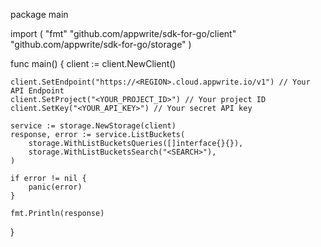 package main

import (
    "fmt"
    "github.com/appwrite/sdk-for-go/client"
    "github.com/appwrite/sdk-for-go/storage"
)

func main() {
    client := client.NewClient()

    client.SetEndpoint("https://<REGION>.cloud.appwrite.io/v1") // Your API Endpoint
    client.SetProject("<YOUR_PROJECT_ID>") // Your project ID
    client.SetKey("<YOUR_API_KEY>") // Your secret API key

    service := storage.NewStorage(client)
    response, error := service.ListBuckets(
        storage.WithListBucketsQueries([]interface{}{}),
        storage.WithListBucketsSearch("<SEARCH>"),
    )

    if error != nil {
        panic(error)
    }

    fmt.Println(response)
}
